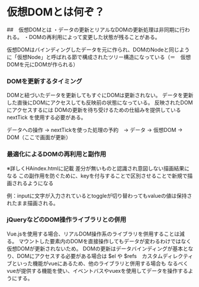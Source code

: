 # 仮想DOMとは何ぞ？
##　仮想DOMとは
・データの更新とリアルなDOMの更新処理は非同期に行われる。
・DOMの再利用によって変更した状態が残ることがある。

仮想DOMはバインディングしたデータを元に作られ、DOMのNodeと同じように「仮想Node」と呼ばれる節で構成されたツリー構造になっている（＝　仮想DOMを元にDOMが作られる）

### DOMを更新するタイミング
DOMと紐づいたデータを更新してもすぐにDOMは更新されない。
データを更新した直後にDOMにアクセスしても反映前の状態になっている。
反映されたDOMにアクセスするには
DOMの更新を待ち受けるための仕組みを提供している nextTick を使用する必要がある。

データへの操作 → nextTickを使った処理の予約　→ データ → 仮想DOM → DOM（ここで画面が更新） 

### 最適化によるDOMの再利用と副作用
※詳しくHAindex.htmlに記載
差分が無いものと認識され意図しない描画結果になる
この副作用を防ぐために、keyを付与することで区別させることで新規で描画されるようになる

例：inputに文字が入力されているとtoggleが切り替わってもvalueの値は保持されたまま描画される。


### jQueryなどのDOM操作ライブラリとの併用
Vue.jsを使用する場合、リアルDOM操作系のライブラリを併用することは減る。
マウントした要素内のDOMを直接操作してもデータが変わるわけではなく仮想DOMが更新されないため。
DOMの更新はデータバインディングが基本となり、DOMにアクセスする必要がある場合は
$el や $refs　カスタムディレクティブといった機能がvueにあるため、他のライブラリと併用する場合も
なるべくvueが提供する機能を使い、イベントバスやvuexを使用してデータを操作するようにする。
